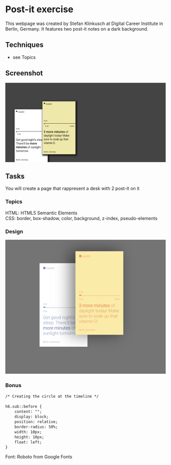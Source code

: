 # Post-it exercise

This webpage was created by Stefan Klinkusch at Digital Career Institute in Berlin, Germany. It features two post-it notes on
a dark background.

## Techniques

- see Topics

## Screenshot

![Screenshot](./Screenshot.png)

## Tasks
You will create a page that rappresent a desk with 2 post-it on it

### Topics
HTML: HTML5 Semantic Elements  
CSS: border, box-shadow, color, background, z-index, pseudo-elements

### Design

![design](./assets/images/design.png)


### Bonus

```
/* Creating the circle at the timeline */

h6.sub::before {
    content: "";
    display: block;
    position: relative;
    border-radius: 50%;
    width: 10px;
    height: 10px;
    float: left;
}

```

Font: Roboto from Google Fonts

